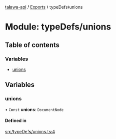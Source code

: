 [talawa-api](../README.md) / [Exports](../modules.md) / typeDefs/unions

# Module: typeDefs/unions

## Table of contents

### Variables

- [unions](typeDefs_unions.md#unions)

## Variables

### unions

• `Const` **unions**: `DocumentNode`

#### Defined in

[src/typeDefs/unions.ts:4](https://github.com/PalisadoesFoundation/talawa-api/blob/00da99c/src/typeDefs/unions.ts#L4)

